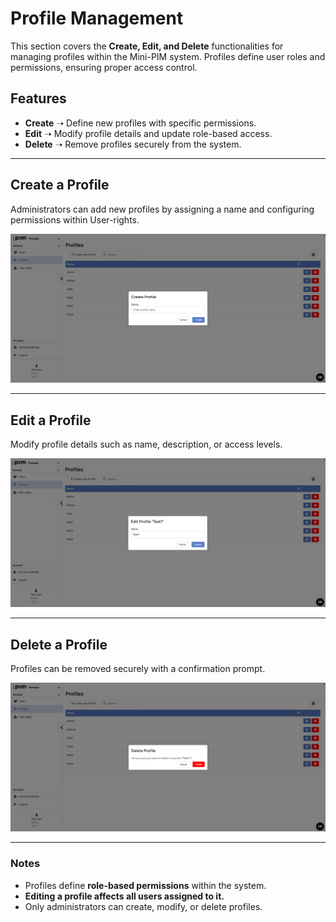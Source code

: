# Profile Management  

This section covers the **Create, Edit, and Delete** functionalities for managing profiles within the Mini-PIM system. Profiles define user roles and permissions, ensuring proper access control.

## Features  
- **Create** ➝ Define new profiles with specific permissions.  
- **Edit** ➝ Modify profile details and update role-based access.  
- **Delete** ➝ Remove profiles securely from the system.  

---

## Create a Profile  
Administrators can add new profiles by assigning a name and configuring permissions within User-rights.  

![Create Profile](https://github.com/Richievdheij/Mini-pim/blob/master/public/images/pim/Profiles/create-profile.png?raw=true)  

---

## Edit a Profile  
Modify profile details such as name, description, or access levels.  

![Edit Profile](https://github.com/Richievdheij/Mini-pim/blob/master/public/images/pim/Profiles/edit-profile.png?raw=true)  

---

## Delete a Profile  
Profiles can be removed securely with a confirmation prompt.  

![Delete Profile](https://github.com/Richievdheij/Mini-pim/blob/master/public/images/pim/Profiles/delete-profile.png?raw=true)  

---

### Notes  
- Profiles define **role-based permissions** within the system.  
- **Editing a profile affects all users assigned to it.**  
- Only administrators can create, modify, or delete profiles.  